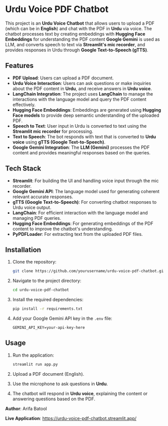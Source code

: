 # Urdu Voice PDF Chatbot

This project is an **Urdu Voice Chatbot** that allows users to upload a PDF (which can be in **English**) and chat with the PDF in **Urdu** via voice. The chatbot processes text by creating embeddings with **Hugging Face Embeddings** for understanding the PDF content **Google Gemini** is used as LLM, and  converts speech to text via **Streamlit's mic recorder**, and provides responses in Urdu through **Google Text-to-Speech (gTTS)**.


## Features

- **PDF Upload**: Users can upload a PDF document.
- **Urdu Voice Interaction**: Users can ask questions or make inquiries about the PDF content in **Urdu**, and receive answers in **Urdu voice**.
- **LangChain Integration**: The project uses **LangChain** to manage the interactions with the language model and query the PDF content effectively.
- **Hugging Face Embeddings**: Embeddings are generated using **Hugging Face models** to provide deep semantic understanding of the uploaded PDF.
- **Speech to Text**: User input in Urdu is converted to text using the **Streamlit mic recorder** for processing.
- **Text to Speech**: The bot responds with text that is converted to **Urdu voice** using **gTTS (Google Text-to-Speech)**.
- **Google Gemini Integration**: The **LLM (Gemini)** processes the PDF content and provides meaningful responses based on the queries.

## Tech Stack

- **Streamlit**: For building the UI and handling voice input through the mic recorder.
- **Google Gemini API**: The language model used for generating coherent relevant accurate responses.
- **gTTS (Google Text-to-Speech)**: For converting chatbot responses to Urdu voice output.
- **LangChain**: For efficient interaction with the language model and managing PDF queries.
- **Hugging Face Embeddings**: For generating embeddings of the PDF content to improve the chatbot's understanding.
- **PyPDFLoader**: For extracting text from the uploaded PDF files.

## Installation

1. Clone the repository:
   ```bash
   git clone https://github.com/yourusername/urdu-voice-pdf-chatbot.git
   ```

2. Navigate to the project directory:
   ```bash
   cd urdu-voice-pdf-chatbot
   ```

3. Install the required dependencies:
   ```bash
   pip install -r requirements.txt
   ```

4. Add your Google Gemini API key in the `.env` file:
   ```env
   GEMINI_API_KEY=your-api-key-here
   ```

## Usage

1. Run the application:
   ```bash
   streamlit run app.py
   ```

2. Upload a PDF document (English).
3. Use the microphone to ask questions in **Urdu**.
4. The chatbot will respond in **Urdu voice**, explaining the content or answering questions based on the PDF.

**Author**: Arifa Batool 

**Live Application**: https://urdu-voice-pdf-chatbot.streamlit.app/